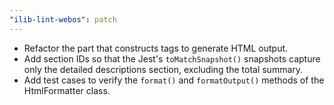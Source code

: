 ```yaml
---
"ilib-lint-webos": patch
---
```


- Refactor the part that constructs tags to generate HTML output.
- Add section IDs so that the Jest's `toMatchSnapshot()` snapshots capture only the detailed descriptions section, excluding the total summary.
- Add test cases to verify the `format()` and `formatOutput()` methods of the HtmlFormatter class.